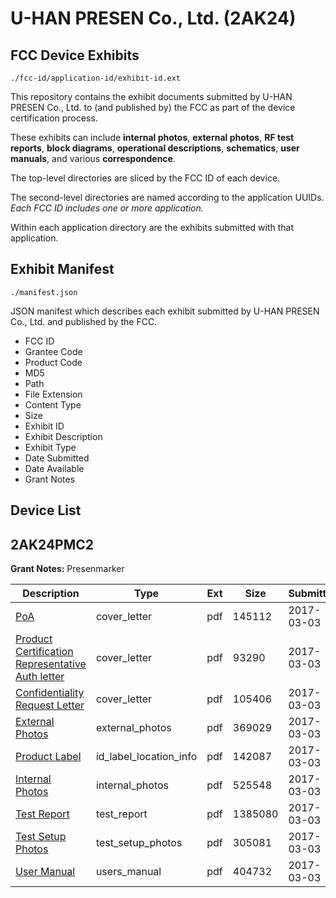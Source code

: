 # U-HAN PRESEN Co., Ltd. (2AK24)
## FCC Device Exhibits

```
./fcc-id/application-id/exhibit-id.ext
```

This repository contains the exhibit documents submitted by U-HAN PRESEN Co., Ltd. to (and published by) the FCC as part of the device certification process.

These exhibits can include **internal photos**, **external photos**, **RF test reports**, **block diagrams**, **operational descriptions**, **schematics**, **user manuals**, and various **correspondence**.

The top-level directories are sliced by the FCC ID of each device.

The second-level directories are named according to the application UUIDs. *Each FCC ID includes one or more application.*

Within each application directory are the exhibits submitted with that application. 

## Exhibit Manifest

```
./manifest.json
```

JSON manifest which describes each exhibit submitted by U-HAN PRESEN Co., Ltd. and published by the FCC.

- FCC ID
- Grantee Code
- Product Code
- MD5
- Path
- File Extension
- Content Type
- Size
- Exhibit ID
- Exhibit Description
- Exhibit Type
- Date Submitted
- Date Available
- Grant Notes

## Device List
## 2AK24PMC2
**Grant Notes:** Presenmarker

| Description | Type | Ext | Size | Submitted | Available |
| ----------- | ---- | --- | ---- | --------- | --------- |
| [PoA](2AK24PMC2/bc88a3fe850fd9c465fa88fae142ecf4/3304383.pdf) | cover_letter | pdf | 145112 | 2017-03-03 | 2017-03-03 |
| [Product Certification Representative Auth letter](2AK24PMC2/bc88a3fe850fd9c465fa88fae142ecf4/3304384.pdf) | cover_letter | pdf | 93290 | 2017-03-03 | 2017-03-03 |
| [Confidentiality Request Letter](2AK24PMC2/bc88a3fe850fd9c465fa88fae142ecf4/3304385.pdf) | cover_letter | pdf | 105406 | 2017-03-03 | 2017-03-03 |
| [External Photos](2AK24PMC2/bc88a3fe850fd9c465fa88fae142ecf4/3304388.pdf) | external_photos | pdf | 369029 | 2017-03-03 | 2017-04-17 |
| [Product Label](2AK24PMC2/bc88a3fe850fd9c465fa88fae142ecf4/3304392.pdf) | id_label_location_info | pdf | 142087 | 2017-03-03 | 2017-03-03 |
| [Internal Photos](2AK24PMC2/bc88a3fe850fd9c465fa88fae142ecf4/3304393.pdf) | internal_photos | pdf | 525548 | 2017-03-03 | 2017-04-17 |
| [Test Report](2AK24PMC2/bc88a3fe850fd9c465fa88fae142ecf4/3304387.pdf) | test_report | pdf | 1385080 | 2017-03-03 | 2017-03-03 |
| [Test Setup Photos](2AK24PMC2/bc88a3fe850fd9c465fa88fae142ecf4/3304390.pdf) | test_setup_photos | pdf | 305081 | 2017-03-03 | 2017-04-17 |
| [User Manual](2AK24PMC2/bc88a3fe850fd9c465fa88fae142ecf4/3304391.pdf) | users_manual | pdf | 404732 | 2017-03-03 | 2017-04-17 |
